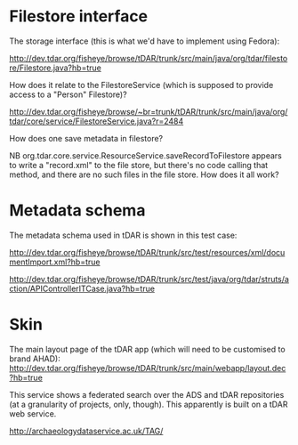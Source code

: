 # Filestore interface #

The storage interface (this is what we'd have to implement using Fedora):

http://dev.tdar.org/fisheye/browse/tDAR/trunk/src/main/java/org/tdar/filestore/Filestore.java?hb=true

How does it relate to the FilestoreService (which is supposed to provide access to a "Person" Filestore)?

http://dev.tdar.org/fisheye/browse/~br=trunk/tDAR/trunk/src/main/java/org/tdar/core/service/FilestoreService.java?r=2484

How does one save metadata in filestore?

NB org.tdar.core.service.ResourceService.saveRecordToFilestore appears to write a "record.xml" to the file store, but there's no code calling that method, and there are no such files in the file store. How does it all work?

# Metadata schema #

The metadata schema used in tDAR is shown in this test case:

http://dev.tdar.org/fisheye/browse/tDAR/trunk/src/test/resources/xml/documentImport.xml?hb=true

http://dev.tdar.org/fisheye/browse/tDAR/trunk/src/test/java/org/tdar/struts/action/APIControllerITCase.java?hb=true

# Skin #

The main layout page of the tDAR app (which will need to be customised to brand AHAD): http://dev.tdar.org/fisheye/browse/tDAR/trunk/src/main/webapp/layout.dec?hb=true

This service shows a federated search over the ADS and tDAR repositories (at a granularity of projects, only, though). This apparently is built on a tDAR web service.

http://archaeologydataservice.ac.uk/TAG/